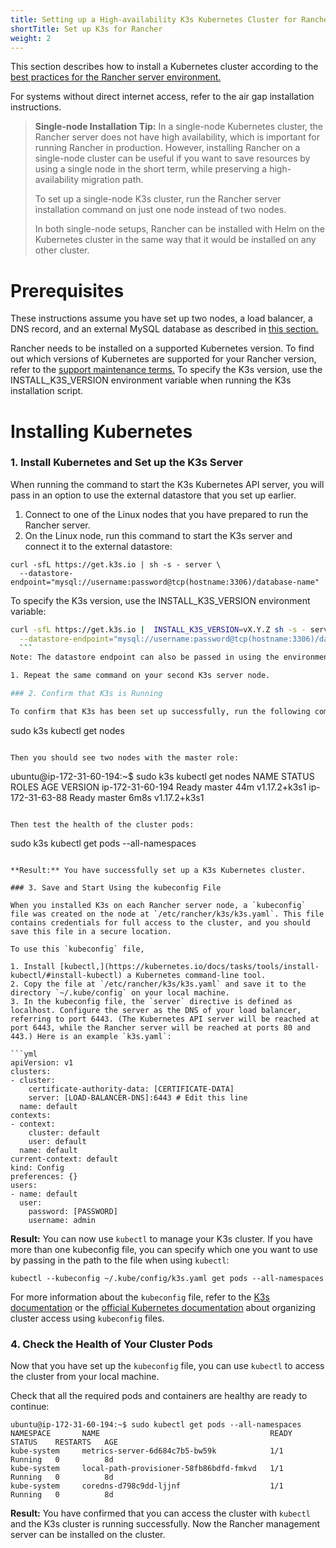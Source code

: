 ```yaml
---
title: Setting up a High-availability K3s Kubernetes Cluster for Rancher
shortTitle: Set up K3s for Rancher
weight: 2
---
```


This section describes how to install a Kubernetes cluster according to the [best practices for the Rancher server environment.]({{<baseurl>}}/rancher/v2.5/en/overview/architecture-recommendations/#environment-for-kubernetes-installations)

For systems without direct internet access, refer to the air gap installation instructions.

> **Single-node Installation Tip:**
> In a single-node Kubernetes cluster, the Rancher server does not have high availability, which is important for running Rancher in production. However, installing Rancher on a single-node cluster can be useful if you want to save resources by using a single node in the short term, while preserving a high-availability migration path.
>
> To set up a single-node K3s cluster, run the Rancher server installation command on just one node instead of two nodes.
>
> In both single-node setups, Rancher can be installed with Helm on the Kubernetes cluster in the same way that it would be installed on any other cluster.

# Prerequisites

These instructions assume you have set up two nodes, a load balancer, a DNS record, and an external MySQL database as described in [this section.]({{<baseurl>}}/rancher/v2.5/en/installation/resources/k8s-tutorials/infrastructure-tutorials/infra-for-ha-with-external-db/)

Rancher needs to be installed on a supported Kubernetes version. To find out which versions of Kubernetes are supported for your Rancher version, refer to the [support maintenance terms.](https://rancher.com/support-matrix/) To specify the K3s version, use the INSTALL_K3S_VERSION environment variable when running the K3s installation script.
# Installing Kubernetes

### 1. Install Kubernetes and Set up the K3s Server

When running the command to start the K3s Kubernetes API server, you will pass in an option to use the external datastore that you set up earlier.

1. Connect to one of the Linux nodes that you have prepared to run the Rancher server.
1. On the Linux node, run this command to start the K3s server and connect it to the external datastore:
  ```
  curl -sfL https://get.k3s.io | sh -s - server \
    --datastore-endpoint="mysql://username:password@tcp(hostname:3306)/database-name"
  ```
  To specify the K3s version, use the INSTALL_K3S_VERSION environment variable:
  ```sh
  curl -sfL https://get.k3s.io |  INSTALL_K3S_VERSION=vX.Y.Z sh -s - server \
    --datastore-endpoint="mysql://username:password@tcp(hostname:3306)/database-name"
    ```
  Note: The datastore endpoint can also be passed in using the environment variable `$K3S_DATASTORE_ENDPOINT`.

1. Repeat the same command on your second K3s server node.

### 2. Confirm that K3s is Running

To confirm that K3s has been set up successfully, run the following command on either of the K3s server nodes:
```
sudo k3s kubectl get nodes
```

Then you should see two nodes with the master role:
```
ubuntu@ip-172-31-60-194:~$ sudo k3s kubectl get nodes
NAME               STATUS   ROLES    AGE    VERSION
ip-172-31-60-194   Ready    master   44m    v1.17.2+k3s1
ip-172-31-63-88    Ready    master   6m8s   v1.17.2+k3s1  
```

Then test the health of the cluster pods:
```
sudo k3s kubectl get pods --all-namespaces
```

**Result:** You have successfully set up a K3s Kubernetes cluster.

### 3. Save and Start Using the kubeconfig File

When you installed K3s on each Rancher server node, a `kubeconfig` file was created on the node at `/etc/rancher/k3s/k3s.yaml`. This file contains credentials for full access to the cluster, and you should save this file in a secure location.

To use this `kubeconfig` file, 

1. Install [kubectl,](https://kubernetes.io/docs/tasks/tools/install-kubectl/#install-kubectl) a Kubernetes command-line tool.
2. Copy the file at `/etc/rancher/k3s/k3s.yaml` and save it to the directory `~/.kube/config` on your local machine.
3. In the kubeconfig file, the `server` directive is defined as localhost. Configure the server as the DNS of your load balancer, referring to port 6443. (The Kubernetes API server will be reached at port 6443, while the Rancher server will be reached at ports 80 and 443.) Here is an example `k3s.yaml`:

```yml
apiVersion: v1
clusters:
- cluster:
    certificate-authority-data: [CERTIFICATE-DATA]
    server: [LOAD-BALANCER-DNS]:6443 # Edit this line
  name: default
contexts:
- context:
    cluster: default
    user: default
  name: default
current-context: default
kind: Config
preferences: {}
users:
- name: default
  user:
    password: [PASSWORD]
    username: admin
```

**Result:** You can now use `kubectl` to manage your K3s cluster. If you have more than one kubeconfig file, you can specify which one you want to use by passing in the path to the file when using `kubectl`:

```
kubectl --kubeconfig ~/.kube/config/k3s.yaml get pods --all-namespaces
```

For more information about the `kubeconfig` file, refer to the [K3s documentation]({{<baseurl>}}/k3s/latest/en/cluster-access/) or the [official Kubernetes documentation](https://kubernetes.io/docs/concepts/configuration/organize-cluster-access-kubeconfig/) about organizing cluster access using `kubeconfig` files.

### 4. Check the Health of Your Cluster Pods

Now that you have set up the `kubeconfig` file, you can use `kubectl` to access the cluster from your local machine.

Check that all the required pods and containers are healthy are ready to continue:

```
ubuntu@ip-172-31-60-194:~$ sudo kubectl get pods --all-namespaces
NAMESPACE       NAME                                      READY   STATUS    RESTARTS   AGE
kube-system     metrics-server-6d684c7b5-bw59k            1/1     Running   0          8d
kube-system     local-path-provisioner-58fb86bdfd-fmkvd   1/1     Running   0          8d
kube-system     coredns-d798c9dd-ljjnf                    1/1     Running   0          8d
```

**Result:** You have confirmed that you can access the cluster with `kubectl` and the K3s cluster is running successfully. Now the Rancher management server can be installed on the cluster.
